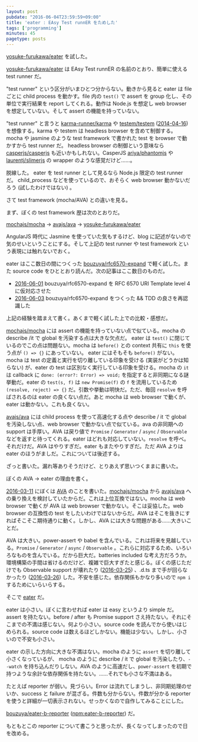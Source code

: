 ```yaml
---
layout: post
pubdate: "2016-06-04T23:59:59+09:00"
title: 'eater : EAsy Test runnER をためした'
tags: ['programming']
minutes: 45
pagetype: posts
---
```

[yosuke-furukawa/eater][] を試した。

[yosuke-furukawa/eater][] は EAsy Test runnER の名前のとおり、簡単に使える test runner だ。

"test runner" という区分がいまひとつ分からない。動きから見ると eater は file ごとに child process を動かす。file 内の `test()` で assert を group 化し、その単位で実行結果を report してくれる。動作は Node.js を想定し web browser を想定していない。そして assert の機能を持っていない。

"test runner" と言うと [karma-runner/karma][] や [testem/testem][] ([2014-04-16][]) を想像する。karma や testem は headless browser を含めて制御する。mocha や jasmine のような test framework で書かれた test を browser で動かすから test runner だ。 headless browser の制御という意味なら [casperjs/casperjs][] も近いかもしれない。CasperJS [ariya/phantomjs][] や [laurentj/slimerjs][] の wrapper のような感覚だけど……。

脱線した。 eater を test runner として見るなら Node.js 限定の test runner だ。 child_process などを使っているので、おそらく web browser 動かないだろう (試したわけではない) 。

さて test framework (mocha/AVA) との違いを見る。

まず、ぼくの test framework 歴は次のとおりだ。

[mochajs/mocha][] -> [avajs/ava][] -> [yosuke-furukawa/eater][]

AngularJS 時代に Jasmine を使っていた気もするけど、blog に記述がないので気のせいということにする。そして上記の test runner や test framework という表現には触れないでおく。

eater はここ数日の間につくった [bouzuya/rfc6570-expand][] で軽く試した。また source code をひととおり読んだ。次の記事はここ数日のものだ。

- [2016-06-01][] bouzuya/rfc6570-expand を RFC 6570 URI Template level 4 に仮対応させた
- [2016-06-03][] bouzuya/rfc6570-expand をつくった && TDD の良さを再認識した

上記の経験を踏まえて書く。あくまで軽く試した上での比較・感想だ。

[mochajs/mocha][] には assert の機能を持っていない点で似ている。mocha の describe /it で global を汚染する点は大きな欠点だ。 eater は `test()` に閉じているのでこの点は問題ない。mocha は `before()` との context 共有に `this` を使う点が `() => {}` にあっていない。 eater にはそもそも `before()` がない。mocha は test の定義と実行を切り離している印象を受ける (実装がどうかは知らない) が、eater の test は区別なく実行している印象を受ける。mocha の `it` は callback に `done: (error?: Error) => void;` を指定すると非同期になる謎挙動だ。eater の `test(s, f)` は `new Promise(f)` の `f` を流用しているため `(resolve, reject) => {}` だ。引数や挙動は明快だ。ただ、毎回 `resolve` を呼ばされるのは eater の良くない点だ。あと mocha は web browser で動くが、eater は動かない。これも良くない。

[avajs/ava][] には child process を使って高速化する点や describe / it で global を汚染しない点、web browser で動かない点で似ている。ava の非同期への support は手厚い。AVA は戻り値で `Promise` / `Generator` / `async` / `Observable` などを返すと待ってくれる。eater はどれも対応していない。`resolve` を呼べ。それだけだ。AVA はやりすぎだ。eater もまたやりすぎだ。ただ AVA よりは eater のほうがましだ。これについては後述する。

ざっと書いた。漏れ等ありそうだけど、とりあえず思いつくままに書いた。

ぼくの AVA -> eater の理由を書く。

[2016-03-11][] にぼくは [AVA][avajs/ava] のことを書いた。[mochajs/mocha][] から [avajs/ava][] への乗り換えを検討していたからだ。これは上位互換ではない。mocha は web browser で動くが AVA は web browser で動かない。そこは妥協した。web browser の互換性の test をしたいわけではないからだ。AVA はそこを抜きにすればそこそこ期待通りに動く。しかし、AVA には大きな問題がある……大きいことだ。

AVA は大きい。power-assert や babel を含んでいる。これは将来を見越している。`Promise` / `Generator` / `async` / `Observable` 。これらに対応するため、いろいろなものを含んでいる。だから巨大だ。batteries included な考え方だろうか。環境構築の手間は省けるのだけど、複雑で巨大すぎたと感じる。ぼくの感じただけでも Observable support が壊れたり ([2016-03-25][]) 、.d.ts まで手が回らなかったり ([2016-03-26][]) した。不安を感じた。依存関係もかなり多いので `npm i` するためにいらいらする。

そこで [eater][yosuke-furukawa/eater] だ。

eater は小さい。ぼくに言わせれば eater は easy というより simple だ。assert を持たない。before / after も Promise support さえ持たない。それにそこまでの不満は感じない。何より小さい。source code を読んでから使いはじめられる。source code は数えるほどしかない。機能は少ない。しかし、小さいので不安も小さい。

eater の示した方向に大きな不満はない。mocha のように `assert` を切り離して小さくなっているが、 mocha のように describe / it で global を汚染したり、`--watch` を持ち込んだりしない。AVA のように高速だし、`power-assert` を初期で持つような余計な依存関係を持たない。……それでも小さな不満はある。

たとえば reporter が弱い。見づらい。Error は流れてしまうし、非同期処理のせいか、success と failure が混ざる。件数も分からない。件数が分かる reporter を使うと詳細が一切表示されない。せっかくなので自作してみることにした。

[bouzuya/eater-b-reporter][] ([npm:eater-b-reporter][]) だ。

もともとこの reporter について書こうと思ったが、長くなってしまったので日を改める。

[npm:eater-b-reporter]: https://www.npmjs.com/package/eater-b-reporter
[2014-04-16]: http://blog.bouzuya.net/2014/04/16/
[2016-03-11]: http://blog.bouzuya.net/2016/03/11/
[2016-03-25]: http://blog.bouzuya.net/2016/03/25/
[2016-03-26]: http://blog.bouzuya.net/2016/03/26/
[2016-06-01]: http://blog.bouzuya.net/2016/06/01/
[2016-06-03]: http://blog.bouzuya.net/2016/06/03/
[ariya/phantomjs]: https://github.com/ariya/phantomjs
[avajs/ava]: https://github.com/avajs/ava
[bouzuya/eater-b-reporter]: https://github.com/bouzuya/eater-b-reporter
[bouzuya/rfc6570-expand]: https://github.com/bouzuya/rfc6570-expand
[casperjs/casperjs]: https://github.com/casperjs/casperjs
[karma-runner/karma]: https://github.com/karma-runner/karma
[laurentj/slimerjs]: https://github.com/laurentj/slimerjs
[mochajs/mocha]: https://github.com/mochajs/mocha
[testem/testem]: https://github.com/testem/testem
[yosuke-furukawa/eater]: https://github.com/yosuke-furukawa/eater
